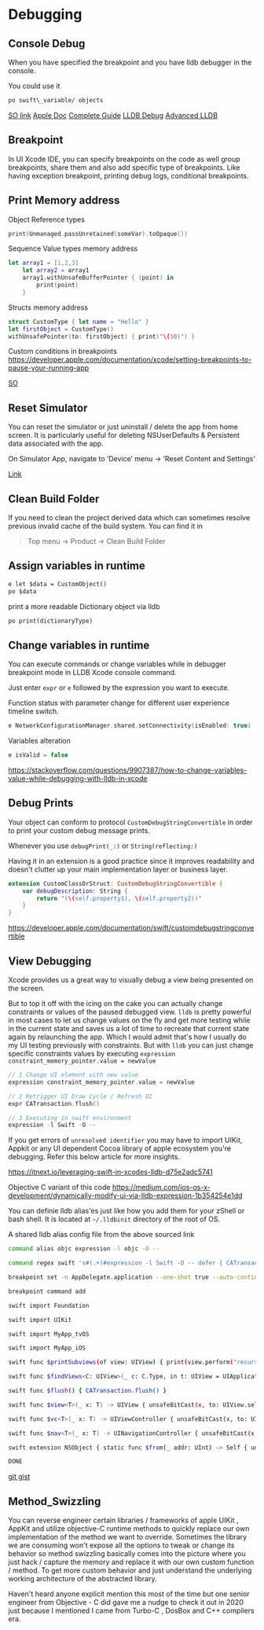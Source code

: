 # Debugging

## Console Debug

When you have specified the breakpoint and you have lldb debugger in the console.

You could use it

```llvm
po swift\_variable/ objects
```

[SO link](https://stackoverflow.com/questions/4735156/xcode-debugger-view-value-of-variable) [Apple Doc](https://developer.apple.com/library/archive/documentation/DeveloperTools/Conceptual/debugging_with_xcode/chapters/debugging_tools.html) [Complete Guide](https://andela.com/insights/the-complete-guide-to-debug-swift-code-with-lldb/) [LLDB Debug](https://medium.com/flawless-app-stories/debugging-swift-code-with-lldb-b30c5cf2fd49) [Advanced LLDB](https://medium.com/@fadiderias/xcode-and-lldb-advanced-debugging-tutorial-part-1-31919aa149e0)

## Breakpoint

In UI Xcode IDE, you can specify breakpoints on the code as well group breakpoints, share them and also add specific type of breakpoints. Like having exception breakpoint, printing debug logs, conditional breakpoints.

## Print Memory address

Object Reference types
```swift
print(Unmanaged.passUnretained(someVar).toOpaque())
```

Sequence Value types memory address
```swift
let array1 = [1,2,3]
    let array2 = array1
    array1.withUnsafeBufferPointer { (point) in
        print(point)
    }
```

Structs memory address
```swift
struct CustomType { let name = "Hello" }
let firstObject = CustomType()
withUnsafePointer(to: firstObject) { print("\($0)") }
```

Custom conditions in breakpoints 
https://developer.apple.com/documentation/xcode/setting-breakpoints-to-pause-your-running-app

[SO](https://stackoverflow.com/questions/24058906/printing-a-variable-memory-address-in-swift)
## Reset Simulator

You can reset the simulator or just uninstall / delete the app from home screen. It is particularly useful for deleting NSUserDefaults & Persistent data associated with the app.

On Simulator App, navigate to ‘Device’ menu -&gt; ‘Reset Content and Settings’

[Link](https://stackoverflow.com/questions/16195859/reset-ios-simulator-application-data-to-run-app-for-first-time)

## Clean Build Folder

If you need to clean the project derived data which can sometimes resolve previous invalid cache of the build system. You can find it in

> Top menu -&gt; Product -&gt; Clean Build Folder



## Assign variables in runtime

```llvm
e let $data = CustomObject()
po $data
```

print a more readable Dictionary object via lldb
```llvm
po print(dictionaryType)
```
## Change variables in runtime

You can execute commands or change variables while in debugger breakpoint mode in LLDB Xcode console command.


Just enter `expr` or `e` followed by the expression you want to execute.

Function status with parameter change for different user experience timeline switch.
```swift
e NetworkConfigurationManager.shared.setConnectivity(isEnabled: true)
```
Variables alteration
```swift
e isValid = false
```
https://stackoverflow.com/questions/9907387/how-to-change-variables-value-while-debugging-with-lldb-in-xcode


## Debug  Prints

Your object can conform to protocol `CustomDebugStringConvertible` in order to print your custom debug message prints.

Whenever you use `debugPrint(_:)` or `String(reflecting:)` 

Having it in an extension is a good practice since it improves readability and doesn't clutter up your main implementation layer or business layer. 

```swift
extension CustomClassOrStruct: CustomDebugStringConvertible {
    var debugDescription: String {
        return "(\(self.property1), \(self.property2))"
    }
}
```


https://developer.apple.com/documentation/swift/customdebugstringconvertible

## View Debugging


Xcode provides us a great way to visually debug a view being presented on the screen.

But to top it off with the icing on the cake you can actually change constraints or values of the paused debugged view.
`lldb` is pretty powerful in most cases to let us change values on the fly and get more testing while in the current state and saves us a lot of time to recreate that current state again by relaunching the app. Which I would admit that's how I usually do my UI testing previously with constraints. But with `lldb` you can just change specific constraints values by executing `expression constraint_memory_pointer.value = newValue`

```swift
// 1 Change UI element with new value
expression constraint_memory_pointer.value = newValue 

// 2 Retrigger UI Draw Cycle / Refresh UI
expr CATransaction.flush()

// 3 Executing in swift environment
expression -l Swift -O --
```



If you get errors of `unresolved identifier` you may have to import UIKit, Appkit or any UI dependent Cocoa library of apple ecosystem you're debugging. Refer this below article for more insights.

https://itnext.io/leveraging-swift-in-xcodes-lldb-d75e2adc5741

Objective C variant of this code 
https://medium.com/ios-os-x-development/dynamically-modify-ui-via-lldb-expression-1b354254e1dd

You can definie lldb alias'es just like how you add them for your zShell or bash shell. It is located at `~/.lldbinit` directory of the root of OS. 

A shared lldb alias config file from the above sourced link 
```bash
command alias objc expression -l objc -O --

command regex swift 's#(.+)#expression -l Swift -O -- defer { CATransaction.flush() }; %1#'

breakpoint set -n AppDelegate.application --one-shot true --auto-continue true

breakpoint command add

swift import Foundation

swift import UIKit

swift import MyApp_tvOS

swift import MyApp_iOS

swift func $printSubviews(of view: UIView) { print(view.perform("recursiveDescription")!) }

swift func $findViews<C: UIView>(_ c: C.Type, in t: UIView = UIApplication.shared.keyWindow!) -> [C] { var r: [C] = []; t.subviews.forEach({ if let v = $0 as? C { r.append(v) }; r.append(contentsOf: $findViews(C.self, in: $0)) }); return r }

swift func $flush() { CATransaction.flush() }

swift func $view<T>(_ x: T) -> UIView { unsafeBitCast(x, to: UIView.self) }

swift func $vc<T>(_ x: T) -> UIViewController { unsafeBitCast(x, to: UIViewController.self) }

swift func $nav<T>(_ x: T) -> UINavigationController { unsafeBitCast(x, to: UINavigationController.self) }

swift extension NSObject { static func $from(_ addr: UInt) -> Self { unsafeBitCast(addr, to: Self.self) }}

DONE
```
[git gist](https://gist.github.com/maxchuquimia/3eb255b0ea2088829b460358d9f058d3)


## Method_Swizzling


You can reverse engineer certain libraries / frameworks of apple UIKit , AppKit and utilize objective-C runtime methods to quickly replace our own implementation of the method we want to override.
Sometimes the library we are consuming won't expose all the options to tweak or change its behavior so method swizzling basically comes into the picture where you just hack / capture the memory and replace it with our own custom function / method. To get more custom behavior and just understand the underlying working architecture of the abstracted library.

Haven't heard anyone explicit mention this most of the time but one senior engineer from Objective - C did gave me a nudge to check it out in 2020 just because I mentioned I came from Turbo-C , DosBox and C++ compilers era.
